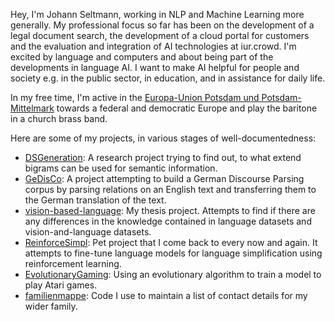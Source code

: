Hey, I'm Johann Seltmann, working in NLP and Machine Learning more generally.
My professional focus so far has been on the development of a legal document search, the development of a cloud portal for customers and the evaluation and integration of AI technologies at iur.crowd.
I'm excited by language and computers and about being part of the developments in language AI. I want to make AI helpful for people and society e.g. in the public sector, in education, and in assistance for daily life.

In my free time, I'm active in the [Europa-Union Potsdam und Potsdam-Mittelmark](europa-union-ppm.de) towards a federal and democratic Europe and play the baritone in a church brass band.

Here are some of my projects, in various stages of well-documentedness:
- [DSGeneration](https://github.com/jseltmann/DSGeneration): A research project trying to find out, to what extend bigrams can be used for semantic information.
- [GeDisCo](https://github.com/jseltmann/GeDisCo): A project attempting to build a German Discourse Parsing corpus by parsing relations on an English text and transferring them to the German translation of the text.
- [vision-based-language](https://github.com/jseltmann/vision-based-language): My thesis project. Attempts to find if there are any differences in the knowledge contained in language datasets and vision-and-language datasets.
- [ReinforceSimpl](https://github.com/jseltmann/ReinforceSimpl): Pet project that I come back to every now and again. It attempts to fine-tune language models for language simplification using reinforcement learning.
- [EvolutionaryGaming](https://github.com/jseltmann/EvolutionaryGaming): Using an evolutionary algorithm to train a model to play Atari games.
- [familienmappe](https://github.com/jseltmann/familienmappe): Code I use to maintain a list of contact details for my wider family.

<!---
jseltmann/jseltmann is a ✨ special ✨ repository because its `README.md` (this file) appears on your GitHub profile.
You can click the Preview link to take a look at your changes.
--->
